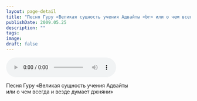 ```yaml
---
layout: page-detail
title: "Песня Гуру «Великая сущность учения Адвайты <br> или о чем всегда и везде думает джняни»"
publishDate: 2009.05.25
description: ""
tags:
image:
draft: false
---
```


<audio title="2009.05.25 - Песня Гуру «Великая сущность учения Адвайты <br> или о чем всегда и везде думает джняни».mp3" src="https://filer-api.advayta.org/v1.0/public/files/75906" controls=""></audio>

 Песня Гуру «Великая сущность учения Адвайты   
 или о чем всегда и везде думает джняни»   

  
